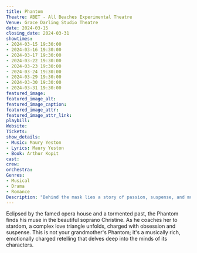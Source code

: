 ```yaml
---
title: Phantom
Theatre: ABET - All Beaches Experimental Theatre
Venue: Grace Darling Studio Theatre
date: 2024-03-15
closing_date: 2024-03-31
showtimes:
- 2024-03-15 19:30:00
- 2024-03-16 19:30:00
- 2024-03-17 19:30:00
- 2024-03-22 19:30:00
- 2024-03-23 19:30:00
- 2024-03-24 19:30:00
- 2024-03-29 19:30:00
- 2024-03-30 19:30:00
- 2024-03-31 19:30:00
featured_image: 
featured_image_alt: 
featured_image_caption: 
featured_image_attr: 
featured_image_attr_link: 
playbill:
Website: 
Tickets: 
show_details: 
- Music: Maury Yeston
- Lyrics: Maury Yeston
- Book: Arthur Kopit
cast:
crew:
orchestra:
Genres:
- Musical
- Drama
- Romance
Description: "Behind the mask lies a story of passion, suspense, and musical mastery."
---
```

Eclipsed by the famed opera house and a tormented past, the Phantom finds his muse in the beautiful soprano Christine. As he coaches her to stardom, a complex love triangle unfolds, charged with obsession and suspense. This is not your grandmother's Phantom; it's a musically rich, emotionally charged retelling that delves deep into the minds of its characters.

